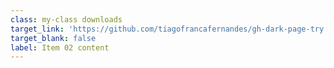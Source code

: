 ```yaml
---
class: my-class downloads
target_link: 'https://github.com/tiagofrancafernandes/gh-dark-page-try'
target_blank: false
label: Item 02 content
---
```

